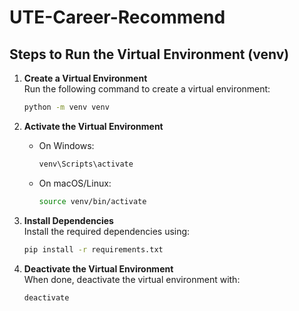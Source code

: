 # UTE-Career-Recommend
## Steps to Run the Virtual Environment (venv)

1. **Create a Virtual Environment**  
    Run the following command to create a virtual environment:
    ```bash
    python -m venv venv
    ```

2. **Activate the Virtual Environment**  
    - On Windows:
      ```bash
      venv\Scripts\activate
      ```
    - On macOS/Linux:
      ```bash
      source venv/bin/activate
      ```

3. **Install Dependencies**  
    Install the required dependencies using:
    ```bash
    pip install -r requirements.txt
    ```

4. **Deactivate the Virtual Environment**  
    When done, deactivate the virtual environment with:
    ```bash
    deactivate
    ```